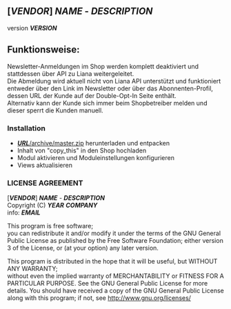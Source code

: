 ## [___VENDOR___] ___NAME___ - ___DESCRIPTION___
version ___VERSION___

## Funktionsweise:
Newsletter-Anmeldungen im Shop werden komplett deaktiviert und stattdessen über API zu Liana weitergeleitet.  
Die Abmeldung wird aktuell nicht von Liana API unterstützt und funktioniert entweder über den Link im Newsletter oder über das Abonnenten-Profil, dessen URL der Kunde auf der Double-Opt-In Seite enthält.  
Alternativ kann der Kunde sich immer beim Shopbetreiber melden und dieser sperrt die Kunden manuell.

### Installation
* [___URL___/archive/master.zip](___URL___/archive/master.zip) herunterladen und entpacken
* Inhalt von "copy_this" in den Shop hochladen
* Modul aktivieren und Moduleinstellungen konfigurieren
* Views aktualisieren

### LICENSE AGREEMENT
   [___VENDOR___] ___NAME___ - ___DESCRIPTION___  
   Copyright (C) ___YEAR___ ___COMPANY___  
   info:  ___EMAIL___  
  
   This program is free software;  
   you can redistribute it and/or modify it under the terms of the GNU General Public License as published by the Free Software Foundation;
   either version 3 of the License, or (at your option) any later version.
  
   This program is distributed in the hope that it will be useful, but WITHOUT ANY WARRANTY;  
   without even the implied warranty of MERCHANTABILITY or FITNESS FOR A PARTICULAR PURPOSE. See the GNU General Public License for more details.
   You should have received a copy of the GNU General Public License along with this program; if not, see <http://www.gnu.org/licenses/>